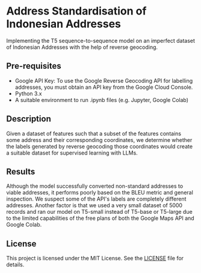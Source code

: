 # Address Standardisation of Indonesian Addresses

Implementing the T5 sequence-to-sequence model on an imperfect dataset of Indonesian Addresses with the help of reverse geocoding.

## Pre-requisites

- Google API Key: To use the Google Reverse Geocoding API for labelling addresses, you must obtain an API key from the Google Cloud Console.
- Python 3.x
- A suitable environment to run .ipynb files (e.g. Jupyter, Google Colab)

## Description

Given a dataset of features such that a subset of the features contains some address and their corresponding coordinates, we determine whether the labels generated by reverse geocoding those coordinates would create a suitable dataset for supervised learning with LLMs.

## Results

Although the model successfully converted non-standard addresses to viable addresses, it performs poorly based on the BLEU metric and general inspection. We suspect some of the API's labels are completely different addresses. Another factor is that we used a very small dataset of 5000 records and ran our model on T5-small instead of T5-base or T5-large due to the limited capabilities of the free plans of both the Google Maps API and Google Colab.

## License

This project is licensed under the MIT License. See the [LICENSE](https://github.com/AutisMaxima/Address-Standardisation/blob/main/LICENSE) file for details.
